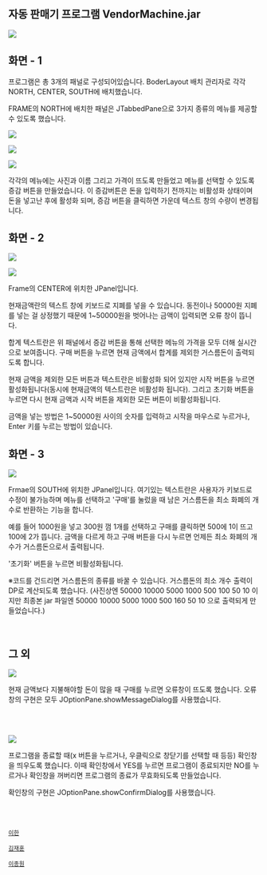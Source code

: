 ## 자동 판매기 프로그램 VendorMachine.jar

![](https://ifh.cc/g/a834qz.png)

## 화면 - 1

프로그램은 총 3개의 패널로 구성되어있습니다. BoderLayout 배치 관리자로 각각 NORTH, CENTER, SOUTH에 배치했습니다.

FRAME의 NORTH에 배치한 패널은 JTabbedPane으로 3가지 종류의 메뉴를 제공할 수 있도록 했습니다.

![](https://ifh.cc/g/uEcE1d.png)

![](https://ifh.cc/g/2PuIha.png)

![](https://ifh.cc/g/Y2uRFS.png)

각각의 메뉴에는 사진과 이름 그리고 가격이 뜨도록 만들었고 메뉴를 선택할 수 있도록 증감 버튼을 만들었습니다. 이 증감버튼은 돈을 입력하기 전까지는 비활성화 상태이며 돈을 넣고난 후에 활성화 되며, 증감 버튼을 클릭하면 가운데 텍스트 창의 수량이 변경됩니다.

## 화면 -  2

![](https://ifh.cc/g/3oYxCY.png)

![](https://ifh.cc/g/pdAF37.png)

Frame의 CENTER에 위치한 JPanel입니다.

현재금액란의 텍스트 창에 키보드로 지폐를 넣을 수 있습니다. 동전이나 50000원 지폐를 넣는 걸 상정했기 때문에 1~50000원을 벗어나는 금액이 입력되면 오류 창이 뜹니다.

합계 텍스트란은 위 패널에서 증감 버튼을 통해 선택한 메뉴의 가격을 모두 더해 실시간으로 보여줍니다. 구매 버튼을 누르면 현재 금액에서 합계를 제외한 거스름돈이 출력되도록 합니다.

현재 금액을 제외한 모든 버튼과 텍스트란은 비활성화 되어 있지만 시작 버튼을 누르면 활성화됩니다(동시에 현재금액의 텍스트란은 비활성화 됩니다). 그리고 초기화 버튼을 누르면 다시 현재 금액과 시작 버튼을 제외한 모든 버튼이 비활성화됩니다.

금액을 넣는 방법은 1~50000원 사이의 숫자를 입력하고 시작을 마우스로 누르거나, Enter 키를 누르는 방법이 있습니다.

## 화면 - 3

![](https://ifh.cc/g/Ak5rXu.png)

Frmae의 SOUTH에 위치한 JPanel입니다. 여기있는 텍스트란은 사용자가 키보드로 수정이 불가능하며 메뉴를 선택하고 '구매'를 눌렀을 때 남은 거스름돈을 최소 화폐의 개수로 반환하는 기능을 합니다.

예를 들어 1000원을 넣고 300원  껌 1개를 선택하고 구매를 클릭하면 500에 1이 뜨고 100에 2가 뜹니다. 금액을 다르게 하고 구매 버튼을 다시 누르면 언제든 최소 화폐의 개수가 거스름돈으로서 출력됩니다.

'초기화' 버튼을 누르면 비활성화됩니다.

※코드를 건드리면 거스름돈의 종류를 바꿀 수 있습니다. 거스름돈의 최소 개수 출력이 DP로 계산되도록 했습니다. (사진상엔 50000 10000 5000 1000 500 100 50 10 이지만 최종본 jar 파일엔 50000 10000 5000 1000 500 160 50 10 으로 출력되게 만들었습니다.)

<br/>

##  그 외

![](https://ifh.cc/g/iZGp7i.png)

현재 금액보다 지불해야할 돈이 많을 때 구매를 누르면 오류창이 뜨도록 했습니다. 오류창의 구현은 모두 JOptionPane.showMessageDialog를 사용했습니다.

<br/>

<br/>

![](https://ifh.cc/g/UBcpda.png)

프로그램을 종료할 때(x 버튼을 누르거나, 우클릭으로 창닫기를 선택할 때 등등) 확인창을 띄우도록 했습니다. 이때 확인창에서 YES를 누르면 프로그램이 종료되지만 NO를 누르거나 확인창을 꺼버리면 프로그램의 종료가 무효화되도록 만들었습니다.

확인창의 구현은 JOptionPane.showConfirmDialog를 사용했습니다.

<br/>

<br/>

<sub><ins>이한</ins></sub>

<sub><ins>김재훈</ins></sub>

<sub><ins>이종원</ins></sub>

